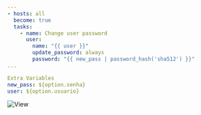
```yaml
---
- hosts: all
  become: true
  tasks:
    - name: Change user password
      user:
        name: "{{ user }}"
        update_password: always
        password: "{{ new_pass | password_hash('sha512') }}"
...        

Extra Variables
new_pass: ${option.senha}
user: ${option.usuario}
```

![View](https://i.ibb.co/RC11xN5/rundeck-change-pass.png)
